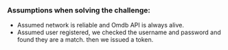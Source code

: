 ### Assumptions when solving the challenge:

* Assumed network is reliable and Omdb API is always alive.
* Assumed user registered, we checked the username and password and found they are a match. then we issued a token.

  